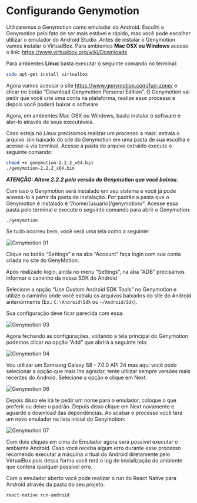 # Configurando Genymotion

Utilizaremos o Genymotion como emulador do Android. Escolhi o Genymotion pelo fato de ser mais estável e rápido, mas você pode escolher utilizar o emulador do Android Studio. Antes de instalar o Genymotion vamos instalar o VirtualBox. Para ambientes **Mac OSX ou Windows** acesse o link: https://www.virtualbox.org/wiki/Downloads

Para ambientes **Linux** basta executar o seguinte comando no terminal:
```sh
sudo apt-get install virtualbox
```

Agora vamos acessar o site https://www.genymotion.com/fun-zone/ e clicar no botão “Download Genymotion Personal Edition”. O Genymotion vai pedir que você crie uma conta na plataforma, realize esse processo e depois você poderá baixar o software

Agora, em ambientes Mac OSX ou Windows, basta instalar o software e abrí-lo através de seus executáveis.

Caso esteja no Linux precisamos realizar um processo a mais: extraia o arquivo .bin baixado do site do Genymotion em uma pasta de sua escolha e acesse-a via terminal. Acesse a pasta do arquivo extraído execute o seguinte comando:

```sh
chmod +x genymotion-2.2.2_x64.bin
./genymotion-2.2.2_x64.bin
```

***ATENÇÃO: Altere 2.2.2 pela versão do Genymotion que você baixou.***

Com isso o Genymotion será instalado em seu sistema e você já pode acessá-lo a partir da pasta de instalação. Por padrão a pasta que o Genymotion é instalado é “/home/[usuario]/genymotion/“. Acesse essa pasta pelo terminal e execute o seguinte comando para abrir o Genymotion:

```sh
./genymotion
```

Se tudo ocorreu bem, você verá uma tela como a seguinte:

![Genymotion 01](assets/geny/01.png)

Clique no botão “Settings” e na aba “Account” faça login com sua conta criada no site do GenyMotion.

Após realizado login, ainda no menu “Settings”, na aba “ADB” precisamos informar o caminho da nossa SDK do Android

Selecione a opção “Use Custom Android SDK Tools” no Genymotion e utilize o caminho onde você extraiu os arquivos baixados do site do Android anteriormente (Ex.: `C:\Android\Sdk` ou `~/Android/Sdk`).

Sua configuração deve ficar parecida com essa:

![Genymotion 03](assets/geny/03.png)

Agora fechando as configurações, voltando a tela principal do Genymotion podemos clicar na opção “Add” que abrirá a seguinte tela:

![Genymotion 04](assets/geny/04.png)

Vou utilizar um Samsung Galaxy S8 - 7.0.0 API 24 mas aqui você pode selecionar a opção que mais lhe agradar, tente utilizar sempre versões mais recentes do Android. Selecione a opção e clique em Next.

![Genymotion 06](assets/geny/06.png)

Depois disso ele irá te pedir um nome para o emulador, coloque o que preferir ou deixe o padrão. Depois disso clique em Next novamente e aguarde o download das dependências. Ao acabar o processo você terá um novo emulador na lista inicial do Genymotion:

![Genymotion 07](assets/geny/07.png)

Com dois cliques em cima do Emulador agora será possível executar o ambiente Android. Caso você receba algum erro durante esse processo recomendo executar a máquina virtual do Android diretamente pelo VirtualBox pois dessa forma você terá o log de inicialização do ambiente que conterá qualquer possível erro.

Com o emulador aberto você pode realizar o run do React Native para Android através da pasta do seu projeto.

```sh
react-native run-android
```
